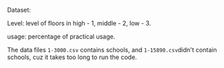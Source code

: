 Dataset:

Level: level of floors in high - 1, middle - 2, low - 3.

usage: percentage of practical usage.


The data files `1-3000.csv` contains schools, and `1-15890.csv`didn't contain schools, cuz it takes too long to run the code.
